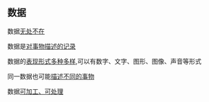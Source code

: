 ## 数据

数据<u>无处不在</u>

数据是<u>对事物描述的记录</u>

数据的<u>表现形式多种多样</u>,可以有数字、文字、图形、图像、声音等形式

同一数据也可能<u>描述不同的事物</u>

数据<u>可加工、可处理</u>

